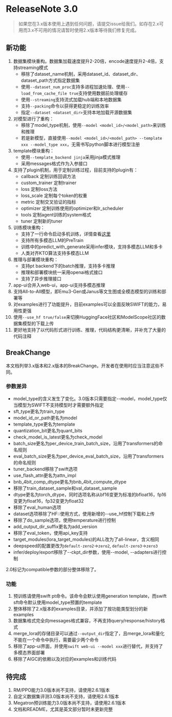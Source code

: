# ReleaseNote 3.0

> 如果您在3.x版本使用上遇到任何问题，请提交issue给我们。如存在2.x可用而3.x不可用的情况请暂时使用2.x版本等待我们修复完成。

## 新功能

1. 数据集模块重构。数据集加载速度提升2-20倍，encode速度提升2-4倍，支持streaming模式
    - 移除了dataset_name机制，采用dataset_id、dataset_dir、dataset_path方式指定数据集
    - 使用`--dataset_num_proc`支持多进程加速处理、使用`--load_from_cache_file true`支持使用数据前处理缓存
    - 使用`--streaming`支持流式加载hub端和本地数据集
    - 支持`--packing`命令以获得更稳定的训练效率
    - 指定`--dataset <dataset_dir>`支持本地加载开源数据集
2. 对模型进行了重构：
    - 移除了model_type机制，使用`--model <model_id>/<model_path>`来训练和推理
    - 若是新模型，直接使用`--model <model_id>/<model_path> --template xxx --model_type xxx`，无需书写python脚本进行模型注册
3. template模块重构：
    - 使用`--template_backend jinja`采用jinja模式推理
    - 采用messages格式作为入参接口
4. 支持了plugin机制，用于定制训练过程，目前支持的plugin有：
    - callback 定制训练回调方法
    - custom_trainer 定制trainer
    - loss 定制loss方法
    - loss_scale 定制每个token的权重
    - metric 定制交叉验证的指标
    - optimizer 定制训练使用的optimizer和lr_scheduler
    - tools 定制agent训练的system格式
    - tuner 定制新的tuner
4. 训练模块重构：
    - 支持了一行命令启动多机训练，详情查看[这里](https://github.com/modelscope/ms-swift/tree/main/examples/train/multi-node/deepspeed/README.md)
    - 支持所有多模态LLM的PreTrain
    - 训练中的predict_with_generate采用infer模块，支持多模态LLM和多卡
    - 人类对齐KTO算法支持多模态LLM
5. 推理与部署模块重构：
    - 支持pt backend下的batch推理，支持多卡推理
    - 推理和部署模块统一采用openai格式接口
    - 支持了异步推理接口
6. app-ui合并入web-ui，app-ui支持多模态推理
7. 支持All-to-All模型，即Emu3-Gen或Janus等文生图或全模态模型的训练和部署等
8. 对examples进行了功能提升，目前examples可以全面反映SWIFT的能力，易用性更强
9. 使用`--use_hf true/false`来切换HuggingFace社区和ModelScope社区的数据集模型的下载上传
10. 更好地支持了以代码形式进行训练、推理，代码结构更清晰，并补充了大量的代码注释


## BreakChange

本文档列举3.x版本和2.x版本的BreakChange。开发者在使用时应当注意这些不同。

### 参数差异

- model_type的含义发生了变化。3.0版本只需要指定--model，model_type仅当模型为SWIFT不支持模型时才需要额外指定
- sft_type更名为train_type
- model_id_or_path更名为model
- template_type更名为template
- quantization_bit更名为quant_bits
- check_model_is_latest更名为check_model
- batch_size更名为per_device_train_batch_size，沿用了transformers的命名规则
- eval_batch_size更名为per_device_eval_batch_size，沿用了transformers的命名规则
- tuner_backend移除了swift选项
- use_flash_attn更名为attn_impl
- bnb_4bit_comp_dtype更名为bnb_4bit_compute_dtype
- 移除了train_dataset_sample和val_dataset_sample
- dtype更名为torch_dtype，同时选项名称从bf16变更为标准的bfloat16，fp16变更为float16，fp32变更为float32
- 移除了eval_human选项
- dataset选项移除了HF::使用方式，使用新增的--use_hf控制下载和上传
- 移除了do_sample选项，使用temperature进行控制
- add_output_dir_suffix更名为add_version
- 移除了eval_token，使用api_key支持
- target_modules(lora_target_modules)的ALL改为了all-linear，含义相同
- deepspeed的配置更改为`default-zero2`->`zero2`, `default-zero3`->`zero3`
- infer/deploy/export移除了--ckpt_dir参数，使用--model, --adapters进行控制

2.0标记为compatible参数的部分整体移除了。

### 功能

1. 预训练请使用swift pt命令。该命令会默认使用generation template，而swift sft命令默认使用model_type预置的template
2. 整体移除了2.x版本的examples目录，并添加了按功能类型划分的新examples
3. 数据集格式完全向messages格式兼容，不再支持query/response/history格式
4. merge_lora的存储目录可以通过`--output_dir`指定了，且merge_lora和量化不能在一个命令中执行，需要最少两个命令
5. 移除了app-ui界面，并使用`swift web-ui --model xxx`进行替代，并支持了多模态界面部署
6. 移除了AIGC的依赖以及对应的examples和训练代码

## 待完成

1. RM/PPO能力3.0版本尚不支持，请使用2.6.1版本
2. 自定义数据集评测3.0版本尚不支持，请使用2.6.1版本
3. Megatron预训练能力3.0版本尚不支持，请使用2.6.1版本
4. 文档和README，尤其是英文部分暂时未更新完整
